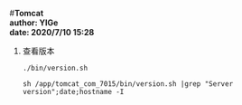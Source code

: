 #**Tomcat**  
**author: YIGe**  
**date: 2020/7/10 15:28**  

1. 查看版本  
    ```shell script
    ./bin/version.sh
   
    sh /app/tomcat_com_7015/bin/version.sh |grep "Server version";date;hostname -I
    ```